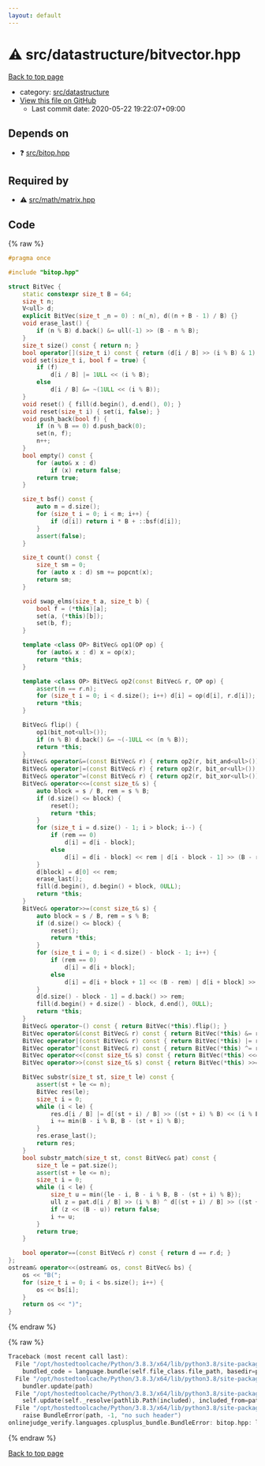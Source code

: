 ```yaml
---
layout: default
---
```


<!-- mathjax config similar to math.stackexchange -->
<script type="text/javascript" async
  src="https://cdnjs.cloudflare.com/ajax/libs/mathjax/2.7.5/MathJax.js?config=TeX-MML-AM_CHTML">
</script>
<script type="text/x-mathjax-config">
  MathJax.Hub.Config({
    TeX: { equationNumbers: { autoNumber: "AMS" }},
    tex2jax: {
      inlineMath: [ ['$','$'] ],
      processEscapes: true
    },
    "HTML-CSS": { matchFontHeight: false },
    displayAlign: "left",
    displayIndent: "2em"
  });
</script>

<script type="text/javascript" src="https://cdnjs.cloudflare.com/ajax/libs/jquery/3.4.1/jquery.min.js"></script>
<script src="https://cdn.jsdelivr.net/npm/jquery-balloon-js@1.1.2/jquery.balloon.min.js" integrity="sha256-ZEYs9VrgAeNuPvs15E39OsyOJaIkXEEt10fzxJ20+2I=" crossorigin="anonymous"></script>
<script type="text/javascript" src="../../../assets/js/copy-button.js"></script>
<link rel="stylesheet" href="../../../assets/css/copy-button.css" />


# :warning: src/datastructure/bitvector.hpp

<a href="../../../index.html">Back to top page</a>

* category: <a href="../../../index.html#057cdb199a48f765d2786c323ec11d3a">src/datastructure</a>
* <a href="{{ site.github.repository_url }}/blob/master/src/datastructure/bitvector.hpp">View this file on GitHub</a>
    - Last commit date: 2020-05-22 19:22:07+09:00




## Depends on

* :question: <a href="../bitop.hpp.html">src/bitop.hpp</a>


## Required by

* :warning: <a href="../math/matrix.hpp.html">src/math/matrix.hpp</a>


## Code

<a id="unbundled"></a>
{% raw %}
```cpp
#pragma once

#include "bitop.hpp"

struct BitVec {
    static constexpr size_t B = 64;
    size_t n;
    V<ull> d;
    explicit BitVec(size_t _n = 0) : n(_n), d((n + B - 1) / B) {}
    void erase_last() {
        if (n % B) d.back() &= ull(-1) >> (B - n % B);
    }
    size_t size() const { return n; }
    bool operator[](size_t i) const { return (d[i / B] >> (i % B) & 1) != 0; }
    void set(size_t i, bool f = true) {
        if (f)
            d[i / B] |= 1ULL << (i % B);
        else
            d[i / B] &= ~(1ULL << (i % B));
    }
    void reset() { fill(d.begin(), d.end(), 0); }
    void reset(size_t i) { set(i, false); }
    void push_back(bool f) {
        if (n % B == 0) d.push_back(0);
        set(n, f);
        n++;
    }
    bool empty() const {
        for (auto& x : d)
            if (x) return false;
        return true;
    }

    size_t bsf() const {
        auto m = d.size();
        for (size_t i = 0; i < m; i++) {
            if (d[i]) return i * B + ::bsf(d[i]);
        }
        assert(false);
    }

    size_t count() const {
        size_t sm = 0;
        for (auto x : d) sm += popcnt(x);
        return sm;
    }

    void swap_elms(size_t a, size_t b) {
        bool f = (*this)[a];
        set(a, (*this)[b]);
        set(b, f);
    }

    template <class OP> BitVec& op1(OP op) {
        for (auto& x : d) x = op(x);
        return *this;
    }

    template <class OP> BitVec& op2(const BitVec& r, OP op) {
        assert(n == r.n);
        for (size_t i = 0; i < d.size(); i++) d[i] = op(d[i], r.d[i]);
        return *this;
    }

    BitVec& flip() {
        op1(bit_not<ull>());
        if (n % B) d.back() &= ~(-1ULL << (n % B));
        return *this;
    }
    BitVec& operator&=(const BitVec& r) { return op2(r, bit_and<ull>()); }
    BitVec& operator|=(const BitVec& r) { return op2(r, bit_or<ull>()); }
    BitVec& operator^=(const BitVec& r) { return op2(r, bit_xor<ull>()); }
    BitVec& operator<<=(const size_t& s) {
        auto block = s / B, rem = s % B;
        if (d.size() <= block) {
            reset();
            return *this;
        }
        for (size_t i = d.size() - 1; i > block; i--) {
            if (rem == 0)
                d[i] = d[i - block];
            else
                d[i] = d[i - block] << rem | d[i - block - 1] >> (B - rem);
        }
        d[block] = d[0] << rem;
        erase_last();
        fill(d.begin(), d.begin() + block, 0ULL);
        return *this;
    }
    BitVec& operator>>=(const size_t& s) {
        auto block = s / B, rem = s % B;
        if (d.size() <= block) {
            reset();
            return *this;
        }
        for (size_t i = 0; i < d.size() - block - 1; i++) {
            if (rem == 0)
                d[i] = d[i + block];
            else
                d[i] = d[i + block + 1] << (B - rem) | d[i + block] >> rem;
        }
        d[d.size() - block - 1] = d.back() >> rem;
        fill(d.begin() + d.size() - block, d.end(), 0ULL);
        return *this;
    }
    BitVec& operator~() const { return BitVec(*this).flip(); }
    BitVec operator&(const BitVec& r) const { return BitVec(*this) &= r; }
    BitVec operator|(const BitVec& r) const { return BitVec(*this) |= r; }
    BitVec operator^(const BitVec& r) const { return BitVec(*this) ^= r; }
    BitVec operator<<(const size_t& s) const { return BitVec(*this) <<= s; }
    BitVec operator>>(const size_t& s) const { return BitVec(*this) >>= s; }

    BitVec substr(size_t st, size_t le) const {
        assert(st + le <= n);
        BitVec res(le);
        size_t i = 0;
        while (i < le) {
            res.d[i / B] |= d[(st + i) / B] >> ((st + i) % B) << (i % B);
            i += min(B - i % B, B - (st + i) % B);
        }
        res.erase_last();
        return res;
    }
    bool substr_match(size_t st, const BitVec& pat) const {
        size_t le = pat.size();
        assert(st + le <= n);
        size_t i = 0;
        while (i < le) {
            size_t u = min({le - i, B - i % B, B - (st + i) % B});
            ull z = pat.d[i / B] >> (i % B) ^ d[(st + i) / B] >> ((st + i) % B);
            if (z << (B - u)) return false;
            i += u;
        }
        return true;
    }

    bool operator==(const BitVec& r) const { return d == r.d; }
};
ostream& operator<<(ostream& os, const BitVec& bs) {
    os << "B(";
    for (size_t i = 0; i < bs.size(); i++) {
        os << bs[i];
    }
    return os << ")";
}
```
{% endraw %}

<a id="bundled"></a>
{% raw %}
```cpp
Traceback (most recent call last):
  File "/opt/hostedtoolcache/Python/3.8.3/x64/lib/python3.8/site-packages/onlinejudge_verify/docs.py", line 349, in write_contents
    bundled_code = language.bundle(self.file_class.file_path, basedir=pathlib.Path.cwd())
  File "/opt/hostedtoolcache/Python/3.8.3/x64/lib/python3.8/site-packages/onlinejudge_verify/languages/cplusplus.py", line 172, in bundle
    bundler.update(path)
  File "/opt/hostedtoolcache/Python/3.8.3/x64/lib/python3.8/site-packages/onlinejudge_verify/languages/cplusplus_bundle.py", line 282, in update
    self.update(self._resolve(pathlib.Path(included), included_from=path))
  File "/opt/hostedtoolcache/Python/3.8.3/x64/lib/python3.8/site-packages/onlinejudge_verify/languages/cplusplus_bundle.py", line 162, in _resolve
    raise BundleError(path, -1, "no such header")
onlinejudge_verify.languages.cplusplus_bundle.BundleError: bitop.hpp: line -1: no such header

```
{% endraw %}

<a href="../../../index.html">Back to top page</a>


